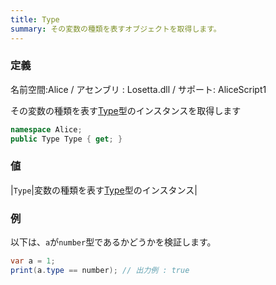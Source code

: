 ```yaml
---
title: Type
summary: その変数の種類を表すオブジェクトを取得します。
---
```

### 定義
名前空間:Alice / アセンブリ : Losetta.dll / サポート: AliceScript1

その変数の種類を表す[Type](../alice/interpreter/type/index.md)型のインスタンスを取得します

```cs title="AliceScript"
namespace Alice;
public Type Type { get; }
```
### 値
|`Type`|変数の種類を表す[Type](../alice/interpreter/type/index.md)型のインスタンス|


### 例
以下は、`a`が`number`型であるかどうかを検証します。

```cs title="AliceScript"
var a = 1;
print(a.type == number); // 出力例 : true
```
